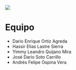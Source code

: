 
![](https://i.postimg.cc/6qvmPg3Z/cover-photo-2.png)

Equipo
=============

* Dario Enrique Ortiz Agreda
* Hassir Elias Lastre Sierra
* Yimmy Leandro Quijano Mira
* José Dario Soto Carrillo
* Andrés Felipe Ospina Vera

